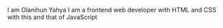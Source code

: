 I am Olanihun Yahya 
I am a frontend web developer with HTML and CSS with this and that of JavaScript